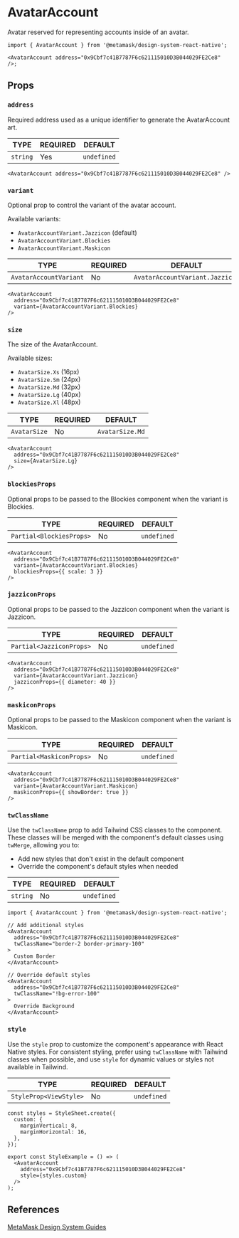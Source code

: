 # AvatarAccount

Avatar reserved for representing accounts inside of an avatar.

```tsx
import { AvatarAccount } from '@metamask/design-system-react-native';

<AvatarAccount address="0x9Cbf7c41B7787F6c621115010D3B044029FE2Ce8" />;
```

## Props

### `address`

Required address used as a unique identifier to generate the AvatarAccount art.

| TYPE     | REQUIRED | DEFAULT     |
| -------- | -------- | ----------- |
| `string` | Yes      | `undefined` |

```tsx
<AvatarAccount address="0x9Cbf7c41B7787F6c621115010D3B044029FE2Ce8" />
```

### `variant`

Optional prop to control the variant of the avatar account.

Available variants:

- `AvatarAccountVariant.Jazzicon` (default)
- `AvatarAccountVariant.Blockies`
- `AvatarAccountVariant.Maskicon`

| TYPE                   | REQUIRED | DEFAULT                         |
| ---------------------- | -------- | ------------------------------- |
| `AvatarAccountVariant` | No       | `AvatarAccountVariant.Jazzicon` |

```tsx
<AvatarAccount
  address="0x9Cbf7c41B7787F6c621115010D3B044029FE2Ce8"
  variant={AvatarAccountVariant.Blockies}
/>
```

### `size`

The size of the AvatarAccount.

Available sizes:

- `AvatarSize.Xs` (16px)
- `AvatarSize.Sm` (24px)
- `AvatarSize.Md` (32px)
- `AvatarSize.Lg` (40px)
- `AvatarSize.Xl` (48px)

| TYPE         | REQUIRED | DEFAULT         |
| ------------ | -------- | --------------- |
| `AvatarSize` | No       | `AvatarSize.Md` |

```tsx
<AvatarAccount
  address="0x9Cbf7c41B7787F6c621115010D3B044029FE2Ce8"
  size={AvatarSize.Lg}
/>
```

### `blockiesProps`

Optional props to be passed to the Blockies component when the variant is Blockies.

| TYPE                     | REQUIRED | DEFAULT     |
| ------------------------ | -------- | ----------- |
| `Partial<BlockiesProps>` | No       | `undefined` |

```tsx
<AvatarAccount
  address="0x9Cbf7c41B7787F6c621115010D3B044029FE2Ce8"
  variant={AvatarAccountVariant.Blockies}
  blockiesProps={{ scale: 3 }}
/>
```

### `jazziconProps`

Optional props to be passed to the Jazzicon component when the variant is Jazzicon.

| TYPE                     | REQUIRED | DEFAULT     |
| ------------------------ | -------- | ----------- |
| `Partial<JazziconProps>` | No       | `undefined` |

```tsx
<AvatarAccount
  address="0x9Cbf7c41B7787F6c621115010D3B044029FE2Ce8"
  variant={AvatarAccountVariant.Jazzicon}
  jazziconProps={{ diameter: 40 }}
/>
```

### `maskiconProps`

Optional props to be passed to the Maskicon component when the variant is Maskicon.

| TYPE                     | REQUIRED | DEFAULT     |
| ------------------------ | -------- | ----------- |
| `Partial<MaskiconProps>` | No       | `undefined` |

```tsx
<AvatarAccount
  address="0x9Cbf7c41B7787F6c621115010D3B044029FE2Ce8"
  variant={AvatarAccountVariant.Maskicon}
  maskiconProps={{ showBorder: true }}
/>
```

### `twClassName`

Use the `twClassName` prop to add Tailwind CSS classes to the component. These classes will be merged with the component's default classes using `twMerge`, allowing you to:

- Add new styles that don't exist in the default component
- Override the component's default styles when needed

| TYPE     | REQUIRED | DEFAULT     |
| -------- | -------- | ----------- |
| `string` | No       | `undefined` |

```tsx
import { AvatarAccount } from '@metamask/design-system-react-native';

// Add additional styles
<AvatarAccount
  address="0x9Cbf7c41B7787F6c621115010D3B044029FE2Ce8"
  twClassName="border-2 border-primary-100"
>
  Custom Border
</AvatarAccount>

// Override default styles
<AvatarAccount
  address="0x9Cbf7c41B7787F6c621115010D3B044029FE2Ce8"
  twClassName="!bg-error-100"
>
  Override Background
</AvatarAccount>
```

### `style`

Use the `style` prop to customize the component's appearance with React Native styles. For consistent styling, prefer using `twClassName` with Tailwind classes when possible, and use `style` for dynamic values or styles not available in Tailwind.

| TYPE                   | REQUIRED | DEFAULT     |
| ---------------------- | -------- | ----------- |
| `StyleProp<ViewStyle>` | No       | `undefined` |

```tsx
const styles = StyleSheet.create({
  custom: {
    marginVertical: 8,
    marginHorizontal: 16,
  },
});

export const StyleExample = () => (
  <AvatarAccount
    address="0x9Cbf7c41B7787F6c621115010D3B044029FE2Ce8"
    style={styles.custom}
  />
);
```

## References

[MetaMask Design System Guides](https://www.notion.so/MetaMask-Design-System-Guides-Design-f86ecc914d6b4eb6873a122b83c12940)

